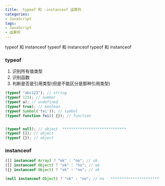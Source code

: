 ```yaml
---
title: -typeof 和 -instanceof 运算符
categories: 
- JavaScript
tags:
- JavaScript
- 运算符
---
```


typeof 和 instanceof
typeof 和 instanceof
typeof 和 instanceof

### typeof

1. 识别所有值类型
2. 识别函数
3. 判断是否是引用类型(但是不能区分是那种引用类型)

```javascript
(typeof "abc123"); // string
(typeof 123); // number
(typeof a); // undefined
(typeof true); // boolean
(typeof Symbol('fei')); // symbol
(typeof function fei() {}); // function


(typeof null); // object  *****************************
(typeof []); // object
(typeof {}); // object
```

### instanceof

```javascript
([] instanceof Array) ? "ok" : "no"; // ok
([] instanceof Object) ? "ok" : "no"; // ok
({} instanceof Object) ? "ok" : "no"; // ok

(null instanceof Object) ? "ok" : "no"; // no   *****************************
```




